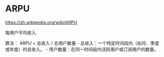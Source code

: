 # ARPU

https://zh.wikipedia.org/wiki/ARPU


每用户平均收入.

算法：
    ARPU = 总收入 / 总用户数量
        - 总收入：一个特定时间段内（如月、季度或年度）的总收入。
        - 用户数量：在同一时间段内活跃用户或订阅用户的数量。
    
    
